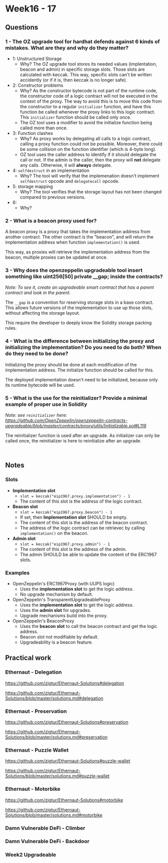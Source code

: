 # Week16 - 17


## Questions

### 1 - The OZ upgrade tool for hardhat defends against 6 kinds of mistakes. What are they and why do they matter?
- 1: Unstructured Storage
    - Why? The OZ upgrade tool stores its needed values (implentation, beacon and admin) in specific storage slots. Those slots are calculated with keccak. This way, specific slots can't be written accidently (or if it is, then keccak is no longer safe).
- 2: Constructor problems
    - Why? As the constructor bytecode is not part of the runtime code, the constructor code of a logic contract will not be executed in the context of the proxy. The way to avoid this is to move this code from the constructor to a regular `initializer` function, and have this function be called whenever the proxy links to this logic contract. This `initializer` function should be called only once.
    - The OZ tool uses a modifier to avoid the initialize function being called more than once.
- 3: Function clashes
    - Why? As proxy works by delegating all calls to a logic contract, calling a proxy function could not be possible. Moreover, there could be some collision on the function identifier (which is 4-byte long).
    - OZ tool uses the caller address to identify if it should delegate the call or not. If the admin is the caller, then the proxy will **not** delegate any calls. Otherwise, it will **always** delegate.
- 4: `selfdestruct` in an implementation
    - Why? The tool will verify that the implemenation doesn't implement `selfdestruct` opcode and `delegatecall` opcode.
- 5: storage mapping
    - Why? The tool verifies that the storage layout has not been changed compared to previous versions.
- 6: 
    - Why?


### 2 - What is a beacon proxy used for?
A beacon proxy is a proxy that takes the implementation address from another contract. The other contract is the "beacon", and will return the implementation address when function `implementation()` is used.

This way, as proxies will retrieve the implementation address from the beacon, multiple proxies can be updated at once.


### 3 - Why does the openzeppelin upgradeable tool insert something like uint256[50] private __gap; inside the contracts? 
*Note: To see it, create an upgradeable smart contract that has a parent contract and look in the parent.*

The `__gap` is a convention for reserving storage slots in a base contract. This allows future versions of the implementation to use up those slots, without affecting the storage layout.

This require the developer to deeply know the Solidity storage packing rules.


### 4 - What is the difference between initializing the proxy and initializing the implementation? Do you need to do both? When do they need to be done?

Initializing the proxy should be done at each modification of the implementation address. The initialize function should be called for this.

The deployed implementation doesn't need to be initialized, because only its runtime bytecode will be used.


### 5 - What is the use for the reinitializer? Provide a minimal example of proper use in Solidity
*Note: see `reinitializer` here: https://github.com/OpenZeppelin/openzeppelin-contracts-upgradeable/blob/master/contracts/proxy/utils/Initializable.sol#L119*

The reinitializer function is used after an upgrade. As initializer can only be called once, the reinitializer is here to reinitialize after an upgrade.

```


```


## Notes
### Slots
- **Implementation slot**
    - `slot = keccak("eip1967.proxy.implementation") - 1`
    - The content of this slot is the address of the logic contract.
- **Beacon slot**
    - `slot = keccak("eip1967.proxy.beacon") - 1`
    - If set, then **Implementation slot** SHOULD be empty.
    - The content of this slot is the address of the beacon contract.
    - The address of the logic contract can be retrievec by calling `implementation()` on the beacon.
- **Admin slot**
    - `slot = keccak("eip1967.proxy.admin") - 1`
    - The content of this slot is the address of the admin.
    - The admin SHOULD be able to update the content of the ERC1967 slots.


### Examples
- OpenZeppelin's ERC1967Proxy (with UUPS logic)
    - Uses the **implementation slot** to get the logic address.
    - No upgrade mechanism by default.
- OpenZeppelin's TransparentUpgradeableProxy
    - Uses the **implementation slot** to get the logic address.
    - Uses the **admin slot** for upgrades.
    - Upgrade mechanisms build into the proxy.
- OpenZeppelin's BeaconProxy
    - Uses the **beacon slot** to call the beacon contract and get the logic address.
    - Beacon slot not modifiable by default.
    - Upgradeability is a beacon feature.

## Practical work

### Ethernaut - Delegation

https://github.com/zigtur/Ethernaut-Solutions#delegation

https://github.com/zigtur/Ethernaut-Solutions/blob/master/solutions.md#delegation

### Ethernaut - Preservation
https://github.com/zigtur/Ethernaut-Solutions#preservation

https://github.com/zigtur/Ethernaut-Solutions/blob/master/solutions.md#preservation

### Ethernaut - Puzzle Wallet
https://github.com/zigtur/Ethernaut-Solutions#puzzle-wallet

https://github.com/zigtur/Ethernaut-Solutions/blob/master/solutions.md#puzzle-wallet

### Ethernaut - Motorbike
https://github.com/zigtur/Ethernaut-Solutions#motorbike

https://github.com/zigtur/Ethernaut-Solutions/blob/master/solutions.md#motorbike

### Damn Vulnerable DeFi - Climber


### Damn Vulnerable DeFi - Backdoor


### Week2 Upgradeable